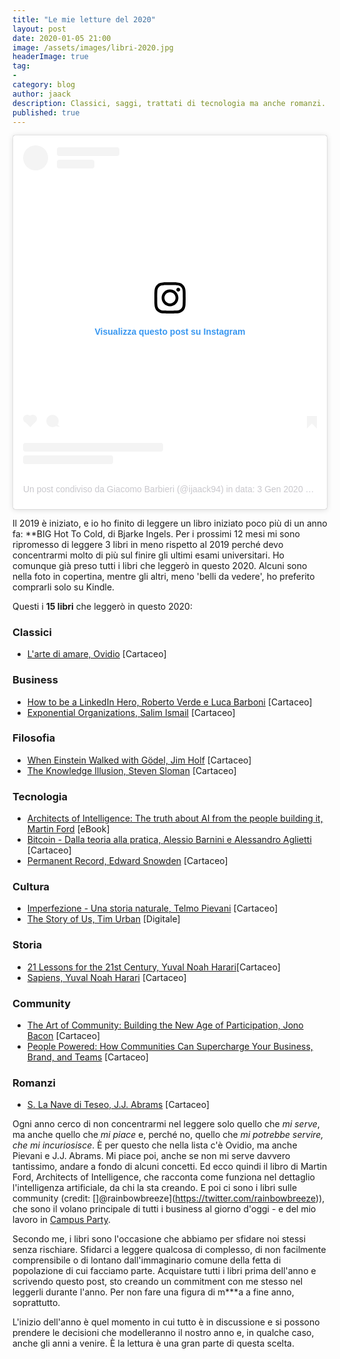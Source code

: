 ```yaml
---
title: "Le mie letture del 2020"
layout: post
date: 2020-01-05 21:00
image: /assets/images/libri-2020.jpg
headerImage: true
tag:
-
category: blog
author: jaack
description: Classici, saggi, trattati di tecnologia ma anche romanzi.
published: true
---
```


<blockquote class="instagram-media" data-instgrm-permalink="https://www.instagram.com/p/B631SYZo26u/?utm_source=ig_embed&amp;utm_campaign=loading" data-instgrm-version="12" style=" background:#FFF; border:0; border-radius:3px; box-shadow:0 0 1px 0 rgba(0,0,0,0.5),0 1px 10px 0 rgba(0,0,0,0.15); margin: 1px; max-width:540px; min-width:326px; padding:0; width:99.375%; width:-webkit-calc(100% - 2px); width:calc(100% - 2px);"><div style="padding:16px;"> <a href="https://www.instagram.com/p/B631SYZo26u/?utm_source=ig_embed&amp;utm_campaign=loading" style=" background:#FFFFFF; line-height:0; padding:0 0; text-align:center; text-decoration:none; width:100%;" target="_blank"> <div style=" display: flex; flex-direction: row; align-items: center;"> <div style="background-color: #F4F4F4; border-radius: 50%; flex-grow: 0; height: 40px; margin-right: 14px; width: 40px;"></div> <div style="display: flex; flex-direction: column; flex-grow: 1; justify-content: center;"> <div style=" background-color: #F4F4F4; border-radius: 4px; flex-grow: 0; height: 14px; margin-bottom: 6px; width: 100px;"></div> <div style=" background-color: #F4F4F4; border-radius: 4px; flex-grow: 0; height: 14px; width: 60px;"></div></div></div><div style="padding: 19% 0;"></div> <div style="display:block; height:50px; margin:0 auto 12px; width:50px;"><svg width="50px" height="50px" viewBox="0 0 60 60" version="1.1" xmlns="https://www.w3.org/2000/svg" xmlns:xlink="https://www.w3.org/1999/xlink"><g stroke="none" stroke-width="1" fill="none" fill-rule="evenodd"><g transform="translate(-511.000000, -20.000000)" fill="#000000"><g><path d="M556.869,30.41 C554.814,30.41 553.148,32.076 553.148,34.131 C553.148,36.186 554.814,37.852 556.869,37.852 C558.924,37.852 560.59,36.186 560.59,34.131 C560.59,32.076 558.924,30.41 556.869,30.41 M541,60.657 C535.114,60.657 530.342,55.887 530.342,50 C530.342,44.114 535.114,39.342 541,39.342 C546.887,39.342 551.658,44.114 551.658,50 C551.658,55.887 546.887,60.657 541,60.657 M541,33.886 C532.1,33.886 524.886,41.1 524.886,50 C524.886,58.899 532.1,66.113 541,66.113 C549.9,66.113 557.115,58.899 557.115,50 C557.115,41.1 549.9,33.886 541,33.886 M565.378,62.101 C565.244,65.022 564.756,66.606 564.346,67.663 C563.803,69.06 563.154,70.057 562.106,71.106 C561.058,72.155 560.06,72.803 558.662,73.347 C557.607,73.757 556.021,74.244 553.102,74.378 C549.944,74.521 548.997,74.552 541,74.552 C533.003,74.552 532.056,74.521 528.898,74.378 C525.979,74.244 524.393,73.757 523.338,73.347 C521.94,72.803 520.942,72.155 519.894,71.106 C518.846,70.057 518.197,69.06 517.654,67.663 C517.244,66.606 516.755,65.022 516.623,62.101 C516.479,58.943 516.448,57.996 516.448,50 C516.448,42.003 516.479,41.056 516.623,37.899 C516.755,34.978 517.244,33.391 517.654,32.338 C518.197,30.938 518.846,29.942 519.894,28.894 C520.942,27.846 521.94,27.196 523.338,26.654 C524.393,26.244 525.979,25.756 528.898,25.623 C532.057,25.479 533.004,25.448 541,25.448 C548.997,25.448 549.943,25.479 553.102,25.623 C556.021,25.756 557.607,26.244 558.662,26.654 C560.06,27.196 561.058,27.846 562.106,28.894 C563.154,29.942 563.803,30.938 564.346,32.338 C564.756,33.391 565.244,34.978 565.378,37.899 C565.522,41.056 565.552,42.003 565.552,50 C565.552,57.996 565.522,58.943 565.378,62.101 M570.82,37.631 C570.674,34.438 570.167,32.258 569.425,30.349 C568.659,28.377 567.633,26.702 565.965,25.035 C564.297,23.368 562.623,22.342 560.652,21.575 C558.743,20.834 556.562,20.326 553.369,20.18 C550.169,20.033 549.148,20 541,20 C532.853,20 531.831,20.033 528.631,20.18 C525.438,20.326 523.257,20.834 521.349,21.575 C519.376,22.342 517.703,23.368 516.035,25.035 C514.368,26.702 513.342,28.377 512.574,30.349 C511.834,32.258 511.326,34.438 511.181,37.631 C511.035,40.831 511,41.851 511,50 C511,58.147 511.035,59.17 511.181,62.369 C511.326,65.562 511.834,67.743 512.574,69.651 C513.342,71.625 514.368,73.296 516.035,74.965 C517.703,76.634 519.376,77.658 521.349,78.425 C523.257,79.167 525.438,79.673 528.631,79.82 C531.831,79.965 532.853,80.001 541,80.001 C549.148,80.001 550.169,79.965 553.369,79.82 C556.562,79.673 558.743,79.167 560.652,78.425 C562.623,77.658 564.297,76.634 565.965,74.965 C567.633,73.296 568.659,71.625 569.425,69.651 C570.167,67.743 570.674,65.562 570.82,62.369 C570.966,59.17 571,58.147 571,50 C571,41.851 570.966,40.831 570.82,37.631"></path></g></g></g></svg></div><div style="padding-top: 8px;"> <div style=" color:#3897f0; font-family:Arial,sans-serif; font-size:14px; font-style:normal; font-weight:550; line-height:18px;"> Visualizza questo post su Instagram</div></div><div style="padding: 12.5% 0;"></div> <div style="display: flex; flex-direction: row; margin-bottom: 14px; align-items: center;"><div> <div style="background-color: #F4F4F4; border-radius: 50%; height: 12.5px; width: 12.5px; transform: translateX(0px) translateY(7px);"></div> <div style="background-color: #F4F4F4; height: 12.5px; transform: rotate(-45deg) translateX(3px) translateY(1px); width: 12.5px; flex-grow: 0; margin-right: 14px; margin-left: 2px;"></div> <div style="background-color: #F4F4F4; border-radius: 50%; height: 12.5px; width: 12.5px; transform: translateX(9px) translateY(-18px);"></div></div><div style="margin-left: 8px;"> <div style=" background-color: #F4F4F4; border-radius: 50%; flex-grow: 0; height: 20px; width: 20px;"></div> <div style=" width: 0; height: 0; border-top: 2px solid transparent; border-left: 6px solid #f4f4f4; border-bottom: 2px solid transparent; transform: translateX(16px) translateY(-4px) rotate(30deg)"></div></div><div style="margin-left: auto;"> <div style=" width: 0px; border-top: 8px solid #F4F4F4; border-right: 8px solid transparent; transform: translateY(16px);"></div> <div style=" background-color: #F4F4F4; flex-grow: 0; height: 12px; width: 16px; transform: translateY(-4px);"></div> <div style=" width: 0; height: 0; border-top: 8px solid #F4F4F4; border-left: 8px solid transparent; transform: translateY(-4px) translateX(8px);"></div></div></div> <div style="display: flex; flex-direction: column; flex-grow: 1; justify-content: center; margin-bottom: 24px;"> <div style=" background-color: #F4F4F4; border-radius: 4px; flex-grow: 0; height: 14px; margin-bottom: 6px; width: 224px;"></div> <div style=" background-color: #F4F4F4; border-radius: 4px; flex-grow: 0; height: 14px; width: 144px;"></div></div></a><p style=" color:#c9c8cd; font-family:Arial,sans-serif; font-size:14px; line-height:17px; margin-bottom:0; margin-top:8px; overflow:hidden; padding:8px 0 7px; text-align:center; text-overflow:ellipsis; white-space:nowrap;"><a href="https://www.instagram.com/p/B631SYZo26u/?utm_source=ig_embed&amp;utm_campaign=loading" style=" color:#c9c8cd; font-family:Arial,sans-serif; font-size:14px; font-style:normal; font-weight:normal; line-height:17px; text-decoration:none;" target="_blank">Un post condiviso da Giacomo Barbieri (@ijaack94)</a> in data: <time style=" font-family:Arial,sans-serif; font-size:14px; line-height:17px;" datetime="2020-01-03T21:20:58+00:00">3 Gen 2020 alle ore 1:20 PST</time></p></div></blockquote> <script async src="//www.instagram.com/embed.js"></script>

Il 2019 è iniziato, e io ho finito di leggere un libro iniziato poco più di un anno fa: **BIG Hot To Cold, di Bjarke Ingels. Per i prossimi 12 mesi mi sono ripromesso di leggere 3 libri in meno rispetto al 2019 perché devo concentrarmi molto di più sul finire gli ultimi esami universitari. Ho comunque già preso tutti i libri che leggerò in questo 2020. Alcuni sono nella foto in copertina, mentre gli altri, meno 'belli da vedere', ho preferito comprarli solo su Kindle.

Questi i **15 libri** che leggerò in questo 2020:

### Classici

- [L'arte di amare, Ovidio](https://amzn.to/2MYIPhx) [Cartaceo]

### Business

- [How to be a LinkedIn Hero, Roberto Verde e Luca Barboni](https://amzn.to/35qX1GL) [Cartaceo]
- [Exponential Organizations, Salim Ismail](https://amzn.to/36rXJoo) [Cartaceo]

### Filosofia

- [When Einstein Walked with Gödel, Jim Holf](https://amzn.to/35m89o1) [Cartaceo]
- [The Knowledge Illusion, Steven Sloman](https://amzn.to/2twqjX0) [Cartaceo]

### Tecnologia

- [Architects of Intelligence: The truth about AI from the people building it, Martin Ford](https://amzn.to/36ngtFs) [eBook]
- [Bitcoin - Dalla teoria alla pratica, Alessio Barnini e Alessandro Aglietti](https://amzn.to/2ZSP77B) [Cartaceo]
- [Permanent Record, Edward Snowden](https://amzn.to/2ulIKOF) [Cartaceo]

### Cultura

- [Imperfezione - Una storia naturale, Telmo Pievani](https://amzn.to/2rWqQRD) [Cartaceo]
- [The Story of Us, Tim Urban](https://waitbutwhy.com/2019/08/story-intro.html) [Digitale]

### Storia

- [21 Lessons for the 21st Century, Yuval Noah Harari](https://amzn.to/36t4kyH)[Cartaceo]
- [Sapiens, Yuval Noah Harari](https://amzn.to/2QLUIJ2) [Cartaceo]

### Community

- [The Art of Community: Building the New Age of Participation, Jono Bacon](https://amzn.to/2tuytiE) [Cartaceo]
- [People Powered: How Communities Can Supercharge Your Business, Brand, and Teams](https://amzn.to/2ZR7DNX) [Cartaceo]

### Romanzi

- [S. La Nave di Teseo, J.J. Abrams](https://amzn.to/2QSueW2) [Cartaceo]

Ogni anno cerco di non concentrarmi nel leggere solo quello che *mi serve*, ma anche quello che *mi piace* e, perché no, quello che
*mi potrebbe servire, che mi incuriosisce*. È per questo che nella lista c'è Ovidio, ma anche Pievani e J.J. Abrams. Mi piace poi, anche se non mi serve davvero tantissimo, andare a fondo di alcuni concetti. Ed ecco quindi il libro di Martin Ford, Architects of Intelligence, che racconta come funziona nel dettaglio l'intelligenza artificiale, da chi la sta creando. E poi ci sono i libri sulle community (credit: []@rainbowbreeze](https://twitter.com/rainbowbreeze)), che sono il volano principale di tutti i business al giorno d'oggi - e del mio lavoro in [Campus Party](italia.campus-party.org).

Secondo me, i libri sono l'occasione che abbiamo per sfidare noi stessi senza rischiare. Sfidarci a leggere qualcosa di complesso, di non facilmente comprensibile o di lontano dall'immaginario comune della fetta di popolazione di cui facciamo parte. Acquistare tutti i libri prima dell'anno e scrivendo questo post, sto creando un commitment con me stesso nel leggerli durante l'anno. Per non fare una figura di m***a a fine anno, soprattutto.

L'inizio dell'anno è quel momento in cui tutto è in discussione e si possono prendere le decisioni che modelleranno il nostro anno e, in qualche caso, anche gli anni a venire. È la lettura è una gran parte di questa scelta.
